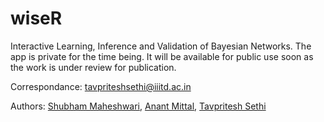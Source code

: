 # wiseR
Interactive Learning, Inference and Validation of Bayesian Networks. The app is private for the time being. It will be available for public use soon as the work is under review for publication.

Correspondance: tavpriteshsethi@iiitd.ac.in

Authors: [Shubham Maheshwari](https://github.com/shubham14101), [Anant Mittal](https://github.com/anant15), [Tavpritesh Sethi](https://github.com/Tavpritesh)
